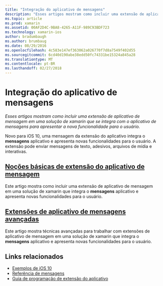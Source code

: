 ```yaml
---
title: "Integração do aplicativo de mensagens"
description: "Esses artigos mostram como incluir uma extensão de aplicativo de mensagem em uma solução de xamarin que se integra com o aplicativo de mensagens para apresentar a nova funcionalidade para o usuário."
ms.topic: article
ms.prod: xamarin
ms.assetid: 00AF2D4C-9BA8-4265-A11F-989C93BDF723
ms.technology: xamarin-ios
author: bradumbaugh
ms.author: brumbaug
ms.date: 08/29/2016
ms.openlocfilehash: 4c583e147ef363062a026770f7d8a7549f402d55
ms.sourcegitcommit: 6cd40d190abe38edd50fc74331be15324a845a28
ms.translationtype: MT
ms.contentlocale: pt-BR
ms.lasthandoff: 02/27/2018
---
```

# <a name="message-app-integration"></a>Integração do aplicativo de mensagens

_Esses artigos mostram como incluir uma extensão de aplicativo de mensagem em uma solução de xamarin que se integra com o aplicativo de mensagens para apresentar a nova funcionalidade para o usuário._

Novo para iOS 10, uma mensagem da extensão do aplicativo integra o **mensagens** aplicativo e apresenta novas funcionalidades para o usuário. A extensão pode enviar mensagens de texto, adesivos, arquivos de mídia e interativas.

    
## <a name="message-app-extension-basicsiosplatformmessage-app-integrationintro-to-message-app-extensionsmd"></a>[Noções básicas de extensão do aplicativo de mensagem](~/ios/platform/message-app-integration/intro-to-message-app-extensions.md)

Este artigo mostra como incluir uma extensão de aplicativo de mensagem em uma solução de xamarin que integra o **mensagens** aplicativo e apresenta novas funcionalidades para o usuário.

## <a name="advanced-message-app-extensionsiosplatformmessage-app-integrationintro-to-message-app-extensionsmd"></a>[Extensões de aplicativo de mensagens avançadas](~/ios/platform/message-app-integration/intro-to-message-app-extensions.md)

Este artigo mostra técnicas avançadas para trabalhar com extensões de aplicativo de mensagem em uma solução de xamarin que integra o **mensagens** aplicativo e apresenta novas funcionalidades para o usuário.


## <a name="related-links"></a>Links relacionados

- [Exemplos de iOS 10](https://developer.xamarin.com/samples/ios/iOS10/)
- [Referência de mensagens](https://developer.apple.com/reference/messages)
- [Guia de programação de extensão do aplicativo](https://developer.apple.com/library/prerelease/content/documentation/General/Conceptual/ExtensibilityPG/index.html#//apple_ref/doc/uid/TP40014214)
